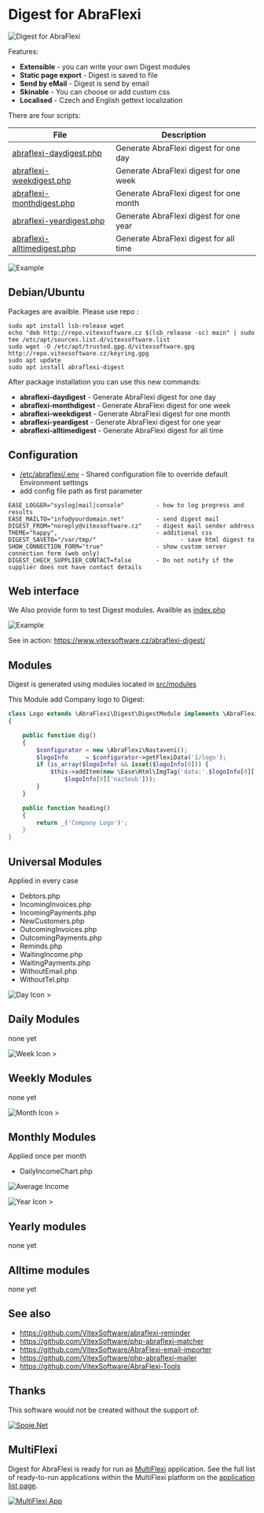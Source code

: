 Digest for AbraFlexi  
====================

![Digest for AbraFlexi](social-preview.svg?raw=true "Digest for AbraFlexi")

Features:

* **Extensible**             - you can write your own Digest modules
* **Static page export**     - Digest is saved to file
* **Send by eMail**          - Digest is send by email   
* **Skinable**               - You can choose or add custom css
* **Localised**              - Czech and English gettext localization   

There are four scripts:

|  File                                                       | Description                             |
|-------------------------------------------------------------|-----------------------------------------| 
|  [abraflexi-daydigest.php](src/abraflexi-daydigest.php)     | Generate AbraFlexi digest for one day   |
|  [abraflexi-weekdigest.php](src/abraflexi-weekdigest.php)   | Generate AbraFlexi digest for one week  |
|  [abraflexi-monthdigest.php](src/abraflexi-monthdigest.php) | Generate AbraFlexi digest for one month |
|  [abraflexi-yeardigest.php](src/abraflexi-yeardigest.php)   | Generate AbraFlexi digest for one year  |
|  [abraflexi-alltimedigest.php](src/abraflexi-yeardigest.php)| Generate AbraFlexi digest for all time  |


![Example](weekdigest.png?raw=true "Week Digest")

Debian/Ubuntu
-------------

Packages are availble. Please use repo :

```shell
sudo apt install lsb-release wget
echo "deb http://repo.vitexsoftware.cz $(lsb_release -sc) main" | sudo tee /etc/apt/sources.list.d/vitexsoftware.list
sudo wget -O /etc/apt/trusted.gpg.d/vitexsoftware.gpg http://repo.vitexsoftware.cz/keyring.gpg
sudo apt update
sudo apt install abraflexi-digest
```

After package installation you can use this new commands:

* **abraflexi-daydigest**      - Generate AbraFlexi digest for one day
* **abraflexi-monthdigest**    - Generate AbraFlexi digest for one week
* **abraflexi-weekdigest**     - Generate AbraFlexi digest for one month
* **abraflexi-yeardigest**     - Generate AbraFlexi digest for one year
* **abraflexi-alltimedigest**  - Generate AbraFlexi digest for all time

Configuration
-------------

* [/etc/abraflexi/.env](.env)   - Shared configuration file to override default Environment settings
* add config file path as first parameter

```env
EASE_LOGGER="syslog|mail|console"         - how to log progress and results
EASE_MAILTO="info@yourdomain.net"         - send digest mail
DIGEST_FROM="noreply@vitexsoftware.cz"    - digest mail sender address 
THEME="happy",                            - additional css
DIGEST_SAVETO="/var/tmp/"                        - save html digest to 
SHOW_CONNECTION_FORM="true"               - show custom server connection form (web only)
DIGEST_CHECK_SUPPLIER_CONTACT=false       - Do not notify if the supplier does not have contact details 
```

Web interface
-------------

We Also provide form to test Digest modules. Availble as [index.php](src/index.php)

![Example](form.png?raw=true "Week Digest")

See in action: https://www.vitexsoftware.cz/abraflexi-digest/

Modules
-------

Digest is generated using modules located in [src/modules](src/modules)

This Module add Company logo to Digest:

```php
class Logo extends \AbraFlexi\Digest\DigestModule implements \AbraFlexi\Digest\DigestModuleInterface
{

    public function dig()
    {
        $configurator = new \AbraFlexi\Nastaveni();
        $logoInfo     = $configurator->getFlexiData('1/logo');
        if (is_array($logoInfo) && isset($logoInfo[0])) {
            $this->addItem(new \Ease\Html\ImgTag('data:'.$logoInfo[0]['contentType'].';'.$logoInfo[0]['content@encoding'].','.$logoInfo[0]['content'],
                $logoInfo[0]['nazSoub']));
        }
    }

    public function heading()
    {
        return _('Company Logo')';
    }
}
```

Universal Modules
-----------------

Applied in every case

* Debtors.php  
* IncomingInvoices.php  
* IncomingPayments.php  
* NewCustomers.php  
* OutcomingInvoices.php  
* OutcomingPayments.php  
* Reminds.php  
* WaitingIncome.php  
* WaitingPayments.php  
* WithoutEmail.php  
* WithoutTel.php

![Day Icon >](abraflexi-daydigest.svg?raw=true)

Daily Modules
-------------

none yet

![Week Icon >](abraflexi-weekdigest.svg?raw=true)

Weekly Modules
--------------

none yet

![Month Icon >](abraflexi-monthdigest.svg?raw=true)

Monthly Modules
---------------

 Applied once per month

* DailyIncomeChart.php

![Average Income](https://raw.githubusercontent.com/VitexSoftware/AbraFlexi-Digest/master/monthly-average-income-chart.png "Week Digest")

![Year Icon >](abraflexi-yeardigest.svg?raw=true)

Yearly modules
--------------

none yet

Alltime modules
---------------

none yet

See also
--------

* https://github.com/VitexSoftware/abraflexi-reminder
* https://github.com/VitexSoftware/php-abraflexi-matcher
* https://github.com/VitexSoftware/AbraFlexi-email-importer
* https://github.com/VitexSoftware/php-abraflexi-mailer
* https://github.com/VitexSoftware/AbraFlexi-Tools

Thanks
----------

This software would not be created without the support of:

[![Spoje.Net](spojenet.gif?raw=true "Spoje.Net s.r.o.")](https://spoje.net/)


MultiFlexi
----------

Digest for AbraFlexi is ready for run as [MultiFlexi](https://multiflexi.eu) application.
See the full list of ready-to-run applications within the MultiFlexi platform on the [application list page](https://www.multiflexi.eu/apps.php).

[![MultiFlexi App](https://github.com/VitexSoftware/MultiFlexi/blob/main/doc/multiflexi-app.svg)](https://www.multiflexi.eu/apps.php)
